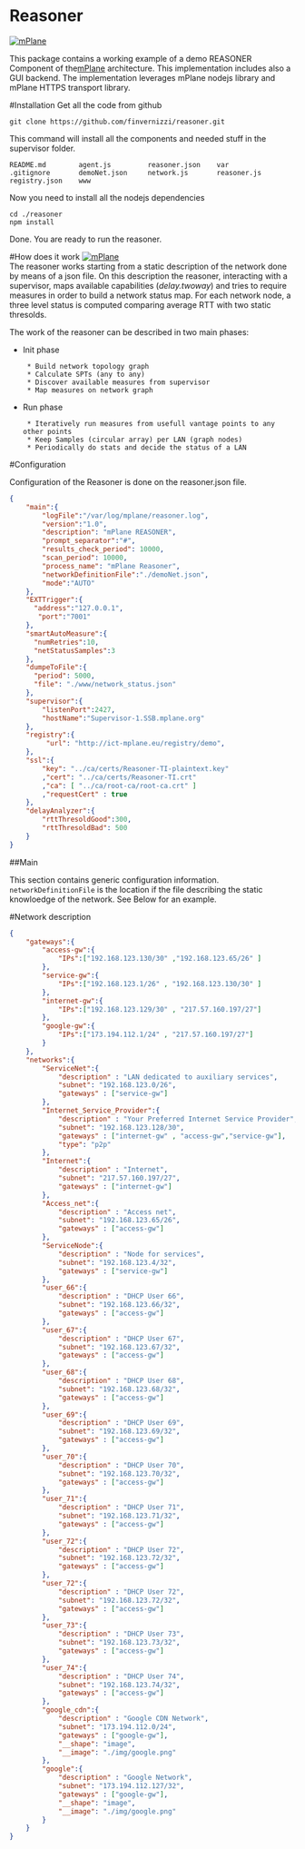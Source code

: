 Reasoner
=================
[![mPlane](http://www.ict-mplane.eu/sites/default/files//public/mplane_final_256x_0.png)](http://www.ict-mplane.eu/)


This package contains a working example of a demo REASONER Component of the[mPlane](http://www.ict-mplane.eu/) architecture. This implementation includes also a GUI backend.
The implementation leverages mPlane nodejs library and mPlane HTTPS transport library.

#Installation
Get all the code from github

```git clone https://github.com/finvernizzi/reasoner.git```

This command will install all the components and needed stuff in the supervisor folder.

```
README.md        agent.js         reasoner.json    var
.gitignore       demoNet.json     network.js       reasoner.js      registry.json    www
```

Now you need to install all the nodejs dependencies
```
cd ./reasoner
npm install
```
Done. You are ready to run the reasoner.

#How does it work
[![mPlane](https://github.com/finvernizzi/reasoner/blob/master/reasoner.png)](#)  
The reasoner works starting from a static description of the network done by means of a json file. On this description the reasoner, interacting with a supervisor, maps available capabilities (*delay.twoway*) and tries to require measures in order to build a network status map. For each network node, a three level status is computed comparing average RTT with two static thresolds. 

The work of the reasoner can be described in two main phases:

 * Init phase

		* Build network topology graph
		* Calculate SPTs (any to any)
		* Discover available measures from supervisor
		* Map measures on network graph
 * Run phase

		* Iteratively run measures from usefull vantage points to any other points
		* Keep Samples (circular array) per LAN (graph nodes)
		* Periodically do stats and decide the status of a LAN

#Configuration

Configuration of the Reasoner is done on the reasoner.json file.
```json
{
    "main":{
        "logFile":"/var/log/mplane/reasoner.log",
        "version":"1.0",
        "description": "mPlane REASONER",
        "prompt_separator":"#",
        "results_check_period": 10000,
        "scan_period": 10000,
        "process_name": "mPlane Reasoner",
        "networkDefinitionFile":"./demoNet.json",
        "mode":"AUTO"
    },
    "EXTTrigger":{
      "address":"127.0.0.1",
       "port":"7001"
    },
    "smartAutoMeasure":{
      "numRetries":10,
      "netStatusSamples":3
    },
    "dumpeToFile":{
      "period": 5000,
      "file": "./www/network_status.json"
    },
    "supervisor":{
        "listenPort":2427,
        "hostName":"Supervisor-1.SSB.mplane.org"
    },
    "registry":{
         "url": "http://ict-mplane.eu/registry/demo",
    },
    "ssl":{
        "key": "../ca/certs/Reasoner-TI-plaintext.key"
        ,"cert": "../ca/certs/Reasoner-TI.crt"
        ,"ca": [ "../ca/root-ca/root-ca.crt" ]
        ,"requestCert" : true
    },
    "delayAnalyzer":{
        "rttThresoldGood":300,
        "rttThresoldBad": 500
    }
}
```

##Main

This section contains generic configuration information.
`networkDefinitionFile` is the location if the file describing the static knowloedge of the network. See Below for an example.



#Network description
```json
{
    "gateways":{
        "access-gw":{
            "IPs":["192.168.123.130/30" ,"192.168.123.65/26" ]
        },
        "service-gw":{
            "IPs":["192.168.123.1/26" , "192.168.123.130/30" ]
        },
        "internet-gw":{
            "IPs":["192.168.123.129/30" , "217.57.160.197/27"]
        },
        "google-gw":{
            "IPs":["173.194.112.1/24" , "217.57.160.197/27"]
        }
    },
    "networks":{
        "ServiceNet":{
            "description" : "LAN dedicated to auxiliary services",
            "subnet": "192.168.123.0/26",
            "gateways" : ["service-gw"]
        },
        "Internet_Service_Provider":{
            "description" : "Your Preferred Internet Service Provider",
            "subnet": "192.168.123.128/30",
            "gateways" : ["internet-gw" , "access-gw","service-gw"],
            "type": "p2p"
        },
        "Internet":{
            "description" : "Internet",
            "subnet": "217.57.160.197/27",
            "gateways" : ["internet-gw"]
        },
        "Access_net":{
            "description" : "Access net",
            "subnet": "192.168.123.65/26",
            "gateways" : ["access-gw"]
        },
        "ServiceNode":{
            "description" : "Node for services",
            "subnet": "192.168.123.4/32",
            "gateways" : ["service-gw"]
        },
        "user_66":{
            "description" : "DHCP User 66",
            "subnet": "192.168.123.66/32",
            "gateways" : ["access-gw"]
        },
        "user_67":{
            "description" : "DHCP User 67",
            "subnet": "192.168.123.67/32",
            "gateways" : ["access-gw"]
        },
        "user_68":{
            "description" : "DHCP User 68",
            "subnet": "192.168.123.68/32",
            "gateways" : ["access-gw"]
        },
        "user_69":{
            "description" : "DHCP User 69",
            "subnet": "192.168.123.69/32",
            "gateways" : ["access-gw"]
        },
        "user_70":{
            "description" : "DHCP User 70",
            "subnet": "192.168.123.70/32",
            "gateways" : ["access-gw"]
        },
        "user_71":{
            "description" : "DHCP User 71",
            "subnet": "192.168.123.71/32",
            "gateways" : ["access-gw"]
        },
        "user_72":{
            "description" : "DHCP User 72",
            "subnet": "192.168.123.72/32",
            "gateways" : ["access-gw"]
        },
        "user_72":{
            "description" : "DHCP User 72",
            "subnet": "192.168.123.72/32",
            "gateways" : ["access-gw"]
        },
        "user_73":{
            "description" : "DHCP User 73",
            "subnet": "192.168.123.73/32",
            "gateways" : ["access-gw"]
        },
        "user_74":{
            "description" : "DHCP User 74",
            "subnet": "192.168.123.74/32",
            "gateways" : ["access-gw"]
        },
        "google_cdn":{
            "description" : "Google CDN Network",
            "subnet": "173.194.112.0/24",
            "gateways" : ["google-gw"],
            "__shape": "image",
            "__image": "./img/google.png"
        },
        "google":{
            "description" : "Google Network",
            "subnet": "173.194.112.127/32",
            "gateways" : ["google-gw"],
            "__shape": "image",
            "__image": "./img/google.png"
        }
    }
}
```
